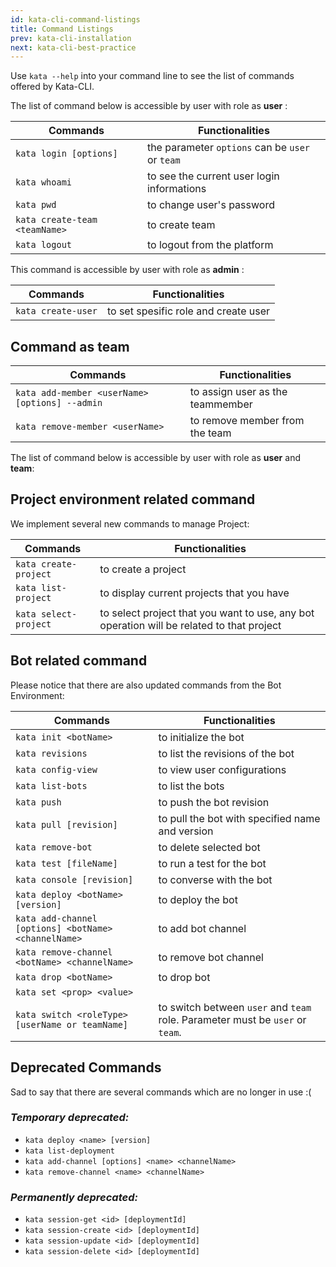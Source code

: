 ```yaml
---
id: kata-cli-command-listings
title: Command Listings
prev: kata-cli-installation
next: kata-cli-best-practice
---
```


Use `kata --help` into your command line to see the list of commands offered by Kata-CLI.

The list of command below is accessible by user with role as **user** :

| Commands                      | Functionalities                                 |
| ----------------------------- | ----------------------------------------------- |
| `kata login [options]`        | the parameter `options` can be `user` or `team` |
| `kata whoami`                 | to see the current user login informations      |
| `kata pwd`                    | to change user's password                       |
| `kata create-team <teamName>` | to create team                                  |
| `kata logout`                 | to logout from the platform                     |

This command is accessible by user with role as **admin** :

| Commands           | Functionalities                      |
| ------------------ | ------------------------------------ |
| `kata create-user` | to set spesific role and create user |

## Command as **team**

| Commands                                       | Functionalities                  |
| ---------------------------------------------- | -------------------------------- |
| `kata add-member <userName> [options] --admin` | to assign user as the teammember |
| `kata remove-member <userName>`                | to remove member from the team   |

The list of command below is accessible by user with role as **user** and **team**:

## **Project environment related command**

We implement several new commands to manage Project:

| Commands              | Functionalities                                                                           |
| --------------------- | ----------------------------------------------------------------------------------------- |
| `kata create-project` | to create a project                                                                       |
| `kata list-project`   | to display current projects that you have                                                 |
| `kata select-project` | to select project that you want to use, any bot operation will be related to that project |

## **Bot related command**

Please notice that there are also updated commands from the Bot Environment:

| Commands                                             | Functionalities                                                                          |
| ---------------------------------------------------- | ---------------------------------------------------------------------------------------- |
| `kata init <botName>`                                | to initialize the bot                                                                    |
| `kata revisions`                                     | to list the revisions of the bot                                                         |
| `kata config-view`                                   | to view user configurations                                                              |
| `kata list-bots`                                     | to list the bots                                                                         |
| `kata push`                                          | to push the bot revision                                                                 |
| `kata pull [revision]`                               | to pull the bot with specified name and version                                          |
| `kata remove-bot`                                    | to delete selected bot                                                                   |
| `kata test [fileName]`                               | to run a test for the bot                                                                |
| `kata console [revision]`                            | to converse with the bot                                                                 |
| `kata deploy <botName> [version]`                    | to deploy the bot                                                                        |
| `kata add-channel [options] <botName> <channelName>` | to add bot channel                                                                       |
| `kata remove-channel <botName> <channelName>`        | to remove bot channel                                                                    |
| `kata drop <botName>`                                | to drop bot                                                                              |
| `kata set <prop> <value>`                            |
| `kata switch <roleType> [userName or teamName]`      | to switch between `user` and `team` role. Parameter <roleType> must be `user` or `team`. |

## **Deprecated Commands**

Sad to say that there are several commands which are no longer in use :(

### _Temporary deprecated:_

- `kata deploy <name> [version]`
- `kata list-deployment`
- `kata add-channel [options] <name> <channelName>`
- `kata remove-channel <name> <channelName>`

### _Permanently deprecated:_

- `kata session-get <id> [deploymentId]`
- `kata session-create <id> [deploymentId]`
- `kata session-update <id> [deploymentId]`
- `kata session-delete <id> [deploymentId]`
